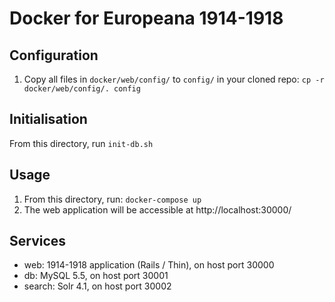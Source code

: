Docker for Europeana 1914-1918
==============================

## Configuration

1. Copy all files in `docker/web/config/` to `config/` in your cloned repo:
  `cp -r docker/web/config/. config`

## Initialisation

From this directory, run `init-db.sh`

## Usage

1. From this directory, run: `docker-compose up`
2. The web application will be accessible at http://localhost:30000/

## Services

* web: 1914-1918 application (Rails / Thin), on host port 30000
* db: MySQL 5.5, on host port 30001
* search: Solr 4.1, on host port 30002
